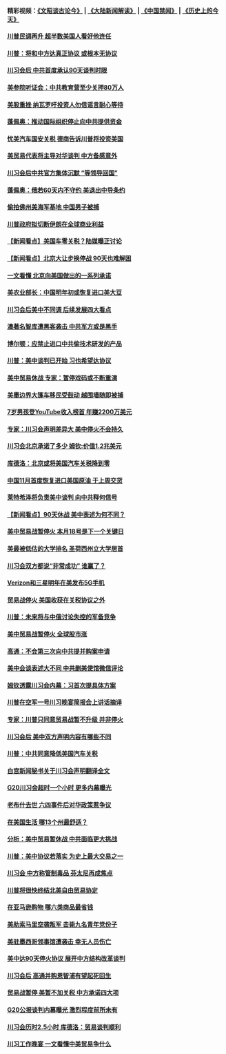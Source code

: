 #### 精彩视频：[《文昭谈古论今》](https://github.com/gfw-breaker/wenzhao/blob/master/README.md?t=12051532) | [《大陆新闻解读》](https://github.com/gfw-breaker/ntdtv-comedy/blob/master/README.md?t=12051532) | [《中国禁闻》](https://github.com/gfw-breaker/ntdtv-news/blob/master/README.md?t=12051532) | [《历史上的今天》](https://github.com/gfw-breaker/today-in-history/blob/master/README.md?t=12051532) 

#### [川普民调再升 超半数美国人看好他连任](../pages/nsc412/n10891749.md?t=12051532) 

#### [川普：将和中方达真正协议 或根本无协议](../pages/nsc412/n10891907.md?t=12051532) 

#### [川习会后 中共首度承认90天谈判时限](../pages/nsc412/n10891819.md?t=12051532) 

#### [美参院听证会：中共教育营至少关押80万人](../pages/nsc412/n10891133.md?t=12051532) 

#### [美股重挫 纳瓦罗吁投资人勿信谣言耐心等待](../pages/nsc412/n10891563.md?t=12051532) 

#### [蓬佩奥：推动国际组织停止向中共提供资金](../pages/nsc412/n10891425.md?t=12051532) 

#### [忧美汽车国安关税 德商告诉川普将投资美国](../pages/nsc412/n10891443.md?t=12051532) 

#### [美贸易代表将主导对华谈判 中方备感意外](../pages/nsc412/n10891328.md?t=12051532) 

#### [川习会后中共官方集体沉默 “等领导回国”](../pages/nsc412/n10891144.md?t=12051532) 

#### [蓬佩奥：俄若60天内不守约 美退出中导条约](../pages/nsc412/n10891258.md?t=12051532) 

#### [偷拍佛州美海军基地 中国男子被捕](../pages/nsc412/n10891201.md?t=12051532) 

#### [川普政府拟切断伊朗在全球商业利益](../pages/nsc412/n10891131.md?t=12051532) 

#### [【新闻看点】美国车零关税？陆媒曝正讨论](../pages/nsc412/n10891056.md?t=12051532) 

#### [【新闻看点】北京大让步换停战 90天也难解困](../pages/nsc412/n10890889.md?t=12051532) 

#### [一文看懂 北京向美国做出的一系列承诺](../pages/nsc412/n10890887.md?t=12051532) 

#### [美农业部长：中国明年初或恢复进口美大豆](../pages/nsc412/n10891124.md?t=12051532) 

#### [川习会后美中不同调 后续发展四大看点](../pages/nsc412/n10891067.md?t=12051532) 

#### [澳著名智库遭黑客袭击 中共军方或是黑手](../pages/nsc412/n10891020.md?t=12051532) 

#### [博尔顿：应禁止进口中共偷技术研发的产品](../pages/nsc412/n10891001.md?t=12051532) 

#### [川普：美中谈判已开始 习也希望达协议](../pages/nsc412/n10890945.md?t=12051532) 

#### [美中贸易休战 专家：暂停戏码或不断重演](../pages/nsc412/n10890923.md?t=12051532) 

#### [美墨边界大篷车移民受鼓动 越围墙随即被捕](../pages/nsc412/n10890272.md?t=12051532) 

#### [7岁男孩登YouTube收入榜首 年赚2200万美元](../pages/nsc412/n10889845.md?t=12051532) 

#### [专家：川习会声明差异大 美中停火不会持久](../pages/nsc412/n10889866.md?t=12051532) 

#### [川习会北京承诺了多少 姆钦:价值1.2兆美元](../pages/nsc412/n10889205.md?t=12051532) 

#### [库德洛：北京或将美国汽车关税降到零](../pages/nsc412/n10889133.md?t=12051532) 

#### [中国11月首度恢复进口美国原油 于上周交货](../pages/nsc412/n10889210.md?t=12051532) 

#### [莱特希泽将负责美中谈判 向中共释何信号](../pages/nsc412/n10889034.md?t=12051532) 

#### [【新闻看点】90天休战 美中表述为何不同？](../pages/nsc412/n10888838.md?t=12051532) 

#### [美中贸易战暂停火 本月18号是下一个关键日](../pages/nsc412/n10888998.md?t=12051532) 

#### [美最被低估的大学排名 圣荷西州立大学居首](../pages/nsc412/n10889088.md?t=12051532) 

#### [川习会双方都说“非常成功” 谁赢了？](../pages/nsc412/n10888626.md?t=12051532) 

#### [Verizon和三星明年在美发布5G手机](../pages/nsc412/n10888961.md?t=12051532) 

#### [贸易战停火 美国收获在关税协议之外](../pages/nsc412/n10888833.md?t=12051532) 

#### [川普：未来将与中俄讨论失控的军备竞争](../pages/nsc412/n10888856.md?t=12051532) 

#### [美中贸易战暂停火 全球股市涨](../pages/nsc412/n10888900.md?t=12051532) 

#### [高通：不会第三次向中共提并购案申请](../pages/nsc412/n10888751.md?t=12051532) 

#### [美中会谈表述大不同 中共删美使馆微信评论](../pages/nsc412/n10888630.md?t=12051532) 

#### [姆钦透露川习会内幕：习首次提具体方案](../pages/nsc412/n10888705.md?t=12051532) 

#### [川普在空军一号川习晚宴简报会上讲话摘译](../pages/nsc412/n10888383.md?t=12051532) 

#### [专家：川普只同意贸易战暂不升级 并非停火](../pages/nsc412/n10888167.md?t=12051532) 

#### [川习会后 美中双方声明内容有哪些不同](../pages/nsc412/n10887865.md?t=12051532) 

#### [川普：中共同意降低美国汽车关税](../pages/nsc412/n10887941.md?t=12051532) 

#### [白宫新闻秘书关于川习会声明翻译全文](../pages/nsc412/n10887606.md?t=12051532) 

#### [G20川习会超时一个小时 更多内幕曝光](../pages/nsc412/n10887352.md?t=12051532) 

#### [老布什去世 六四事件后对华政策惹争议](../pages/nsc412/n10887293.md?t=12051532) 

#### [在美国生活 哪13个州最舒适？](../pages/nsc412/n10885846.md?t=12051532) 

#### [分析：美中贸易暂休战 中共面临更大挑战](../pages/nsc412/n10887001.md?t=12051532) 

#### [川普：美中协议若落实 为史上最大交易之一](../pages/nsc412/n10886854.md?t=12051532) 

#### [川习会 中方称管制毒品 芬太尼再成焦点](../pages/nsc412/n10886698.md?t=12051532) 

#### [川普将很快终结北美自由贸易协定](../pages/nsc412/n10886773.md?t=12051532) 

#### [在亚马逊购物 哪六类商品最省钱](../pages/nsc412/n10885744.md?t=12051532) 

#### [美助索马里空袭叛军 击毙九名青年党份子](../pages/nsc412/n10886553.md?t=12051532) 

#### [美驻墨西哥领事馆遭袭击 幸无人员伤亡](../pages/nsc412/n10886435.md?t=12051532) 

#### [美中达90天停火协议 展开中方结构改革谈判](../pages/nsc412/n10886295.md?t=12051532) 

#### [川习会后 高通并购恩智浦有望起死回生](../pages/nsc412/n10886262.md?t=12051532) 

#### [贸易战暂停 美暂不加关税 中方承诺四大项](../pages/nsc412/n10885998.md?t=12051532) 

#### [G20公报谈判内幕曝光 激烈程度前所未有](../pages/nsc412/n10886135.md?t=12051532) 

#### [川习会历时2.5小时 库德洛：贸易谈判顺利](../pages/nsc412/n10886126.md?t=12051532) 

#### [川习工作晚宴 一文看懂中美贸易争什么](../pages/nsc412/n10885926.md?t=12051532) 

